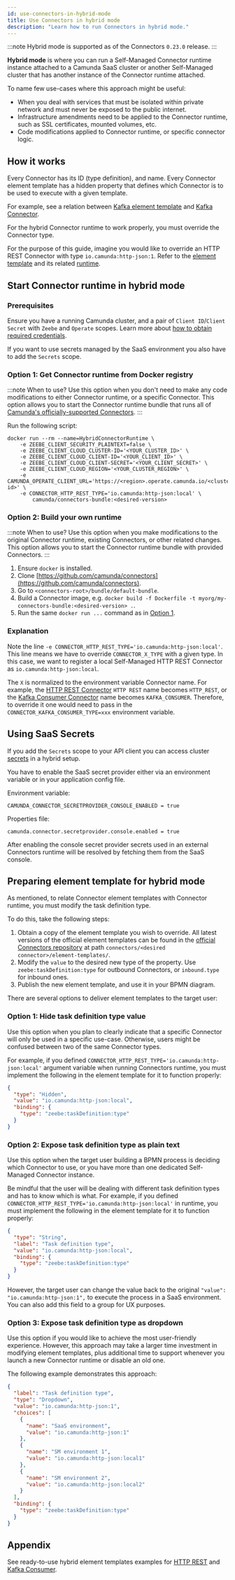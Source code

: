 ```yaml
---
id: use-connectors-in-hybrid-mode
title: Use Connectors in hybrid mode
description: "Learn how to run Connectors in hybrid mode."
---
```


:::note
Hybrid mode is supported as of the Connectors `0.23.0` release.
:::

**Hybrid mode** is where you can run a Self-Managed Connector runtime instance attached to a Camunda SaaS cluster or another Self-Managed cluster that has another instance of the Connector runtime attached.

To name few use-cases where this approach might be useful:

- When you deal with services that must be isolated within private network and must never be exposed to the public internet.
- Infrastructure amendments need to be applied to the Connector runtime, such as SSL certificates, mounted volumes, etc.
- Code modifications applied to Connector runtime, or specific connector logic.

## How it works

Every Connector has its ID (type definition), and name. Every Connector element template has a hidden property that
defines which Connector is to be used to execute with a given template.

For example, see a relation between [Kafka element template](https://github.com/camunda/connectors/blob/main/connectors/kafka/element-templates/kafka-inbound-connector.json#L39)
and [Kafka Connector](https://github.com/camunda/connectors/blob/main/connectors/kafka/src/main/java/io/camunda/connector/kafka/inbound/KafkaExecutable.java#L20).

For the hybrid Connector runtime to work properly, you must override the Connector type.

For the purpose of this guide, imagine you would like to override an HTTP REST Connector with type `io.camunda:http-json:1`.
Refer to the [element template](https://github.com/camunda/connectors/blob/main/connectors/http/rest/element-templates/http-json-connector.json#L50) and its related [runtime](https://github.com/camunda/connectors/blob/main/connectors/http/rest/src/main/java/io/camunda/connector/http/rest/HttpJsonFunction.java#L43).

## Start Connector runtime in hybrid mode

### Prerequisites

Ensure you have a running Camunda cluster, and a pair of `Client ID`/`Client Secret` with `Zeebe` and `Operate` scopes. Learn more about [how to obtain required credentials](../../components/console/manage-clusters/manage-api-clients/).

If you want to use secrets managed by the SaaS environment you also have to add the `Secrets` scope.

### Option 1: Get Connector runtime from Docker registry

:::note When to use?
Use this option when you don't need to make any code modifications to either Connector runtime, or a specific Connector.
This option allows you to start the Connector runtime bundle that runs all of [Camunda's officially-supported Connectors](../../components/connectors/out-of-the-box-connectors/available-connectors-overview/).
:::

Run the following script:

```shell
docker run --rm --name=HybridConnectorRuntime \
    -e ZEEBE_CLIENT_SECURITY_PLAINTEXT=false \
    -e ZEEBE_CLIENT_CLOUD_CLUSTER-ID='<YOUR_CLUSTER_ID>' \
    -e ZEEBE_CLIENT_CLOUD_CLIENT-ID='<YOUR_CLIENT_ID>' \
    -e ZEEBE_CLIENT_CLOUD_CLIENT-SECRET='<YOUR_CLIENT_SECRET>' \
    -e ZEEBE_CLIENT_CLOUD_REGION='<YOUR_CLUSTER_REGION>' \
    -e CAMUNDA_OPERATE_CLIENT_URL='https://<region>.operate.camunda.io/<cluster-id>' \
    -e CONNECTOR_HTTP_REST_TYPE='io.camunda:http-json:local' \
        camunda/connectors-bundle:<desired-version>
```

### Option 2: Build your own runtime

:::note When to use?
Use this option when you make modifications to the original Connector runtime, existing Connectors, or
other related changes.
This option allows you to start the Connector runtime bundle with provided Connectors.
:::

1. Ensure `docker` is installed.
2. Clone [https://github.com/camunda/connectors](https://github.com/camunda/connectors).
3. Go to `<connectors-root>/bundle/default-bundle`.
4. Build a Connector image, e.g. `docker build -f Dockerfile -t myorg/my-connectors-bundle:<desired-version> .`.
5. Run the same `docker run ...` command as in [Option 1](#option-a-get-connectors-runtime-from-docker-registry).

### Explanation

Note the line `-e CONNECTOR_HTTP_REST_TYPE='io.camunda:http-json:local'`. This line means we have to override
`CONNECTOR_X_TYPE` with a given type. In this case, we want to register a local Self-Managed HTTP REST Connector as `io.camunda:http-json:local`.

The `X` is normalized to the environment variable Connector name. For example, the [HTTP REST Connector](https://github.com/camunda/connectors/blob/main/connectors/http/rest/src/main/java/io/camunda/connector/http/rest/HttpJsonFunction.java#L33)
`HTTP REST` name becomes `HTTP_REST`, or the [Kafka Consumer Connector](https://github.com/camunda/connectors/blob/main/connectors/kafka/src/main/java/io/camunda/connector/kafka/inbound/KafkaExecutable.java#L20) name
becomes `KAFKA_CONSUMER`. Therefore, to override it one would need to pass in the `CONNECTOR_KAFKA_CONSUMER_TYPE=xxx` environment variable.

## Using SaaS Secrets

If you add the `Secrets` scope to your API client you can access cluster [secrets](../components/connectors/use-connectors/index.md#using-secrets) in a hybrid setup.

You have to enable the SaaS secret provider either via an environment variable or in your application config file.

Environment variable:

```
CAMUNDA_CONNECTOR_SECRETPROVIDER_CONSOLE_ENABLED = true
```

Properties file:

```
camunda.connector.secretprovider.console.enabled = true
```

After enabling the console secret provider secrets used in an external Connectors
runtime will be resolved by fetching them from the SaaS console.

## Preparing element template for hybrid mode

As mentioned, to relate Connector element templates with Connector runtime, you must modify the task definition type.

To do this, take the following steps:

1. Obtain a copy of the element template you wish to override. All latest versions of the official element
   templates can be found in the [official Connectors repository](https://github.com/camunda/connectors) at path `connectors/<desired connector>/element-templates/`.
2. Modify the `value` to the desired new type of the property. Use `zeebe:taskDefinition:type` for outbound Connectors, or `inbound.type` for inbound ones.
3. Publish the new element template, and use it in your BPMN diagram.

There are several options to deliver element templates to the target user:

### Option 1: Hide task definition type value

Use this option when you plan to clearly indicate that a specific Connector will only be used in a specific use-case.
Otherwise, users might be confused between two of the same Connector types.

For example, if you defined `CONNECTOR_HTTP_REST_TYPE='io.camunda:http-json:local'` argument variable when running Connectors
runtime, you must implement the following in the element template for it to function properly:

```json
{
  "type": "Hidden",
  "value": "io.camunda:http-json:local",
  "binding": {
    "type": "zeebe:taskDefinition:type"
  }
}
```

### Option 2: Expose task definition type as plain text

Use this option when the target user building a BPMN process is deciding which Connector to use, or you have
more than one dedicated Self-Managed Connector instance.

Be mindful that the user will be dealing with different
task definition types and has to know which is what. For example, if you defined `CONNECTOR_HTTP_REST_TYPE='io.camunda:http-json:local'` in runtime, you must implement the following in the
element template for it to function properly:

```json
{
  "type": "String",
  "label": "Task definition type",
  "value": "io.camunda:http-json:local",
  "binding": {
    "type": "zeebe:taskDefinition:type"
  }
}
```

However, the target user can change the value back to the original `"value": "io.camunda:http-json:1",` to execute the process in a SaaS
environment. You can also add this field to a group for UX purposes.

### Option 3: Expose task definition type as dropdown

Use this option if you would like to achieve the most user-friendly experience. However, this approach may take a larger time investment in modifying element templates, plus additional time to support whenever you launch a new
Connector runtime or disable an old one.

The following example demonstrates this approach:

```json
{
  "label": "Task definition type",
  "type": "Dropdown",
  "value": "io.camunda:http-json:1",
  "choices": [
    {
      "name": "SaaS environment",
      "value": "io.camunda:http-json:1"
    },
    {
      "name": "SM environment 1",
      "value": "io.camunda:http-json:local1"
    },
    {
      "name": "SM environment 2",
      "value": "io.camunda:http-json:local2"
    }
  ],
  "binding": {
    "type": "zeebe:taskDefinition:type"
  }
}
```

## Appendix

See ready-to-use hybrid element templates examples for [HTTP REST](https://github.com/camunda/connectors/blob/main/connectors/http/rest/element-templates/http-json-connector-hybrid.json) and [Kafka Consumer](https://github.com/camunda/connectors/blob/main/connectors/kafka/element-templates/kafka-inbound-connector-hybrid.json).

